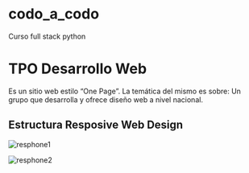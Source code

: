 # codo_a_codo
Curso full stack python

<h1>TPO Desarrollo Web</h1>
Es un sitio web estilo “One Page”. La temática del mismo es sobre: Un grupo que desarrolla y ofrece diseño web a nivel nacional.

<h2>Estructura Resposive Web Design</h2>

![resphone1](https://user-images.githubusercontent.com/7760577/196312429-72c7d190-6fd7-458f-b7cf-57a355767f9b.png)

![resphone2](https://user-images.githubusercontent.com/7760577/196312454-8e6e34b9-1437-48d1-b78f-25a7d57d0ba9.png)

